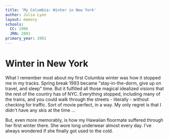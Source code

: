 ```yaml
---
title: 'My Columbia: Winter in New York'
author: Julia Lyon
layout: memory
schools:
  CC: 1996
  JRN: 2001
primary_year: 2001
---
```

# Winter in New York

What I remember most about my first Columbia winter was how it stopped me in my tracks. Spring break 1993 became "stay-in-the-dorm, give up on travel, and sleep" time. But it fulfilled all those magical idealized visions that the rest of the country has of NYC. Everything stopped, including many of the trains, and you could walk through the streets - literally - without checking for traffic. Sort of movie perfect, in a way. My only regret is that I didn't have any skis at the time ...

But, even more memorably, is how my Hawaiian floormate suffered through her first winter there. She wore long underwear almost every day. I've always wondered if she finally got used to the cold.
